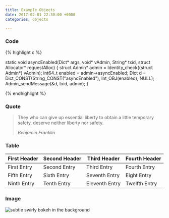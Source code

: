 ```yaml
---
title: Example Objects
date: 2017-02-01 22:30:00 +0000
categories: objects

---
```

### Code

{% highlight c %}

static void asyncEnabled(Dict* args, void* vAdmin, String* txid, struct Allocator* requestAlloc)
{
    struct Admin* admin = Identity_check((struct Admin*) vAdmin);
    int64_t enabled = admin->asyncEnabled;
    Dict d = Dict_CONST(String_CONST("asyncEnabled"), Int_OBJ(enabled), NULL);
    Admin_sendMessage(&d, txid, admin);
}

{% endhighlight %}


### Quote

> They who can give up essential liberty to obtain a little temporary safety, deserve neither liberty nor safety.
> 
> _Benjamin Franklin_

### Table

| First Header | Second Header | Third Header   | Fourth Header |
|--------------|---------------|----------------|---------------|
| First Entry  | Second Entry  | Third Entry    | Fourth Entry  |
| Fifth Entry  | Sixth Entry   | Seventh Entry  | Eight Entry   |
| Ninth Entry  | Tenth Entry   | Eleventh Entry | Twelfth Entry |

### Image

![subtle swirly bokeh in the background](https://upload.wikimedia.org/wikipedia/commons/thumb/3/32/Photography_by_Victor_Albert_Grigas_%281919-2017%29_000172050002_%2837159721864%29.jpg/1039px-Photography_by_Victor_Albert_Grigas_%281919-2017%29_000172050002_%2837159721864%29.jpg)
